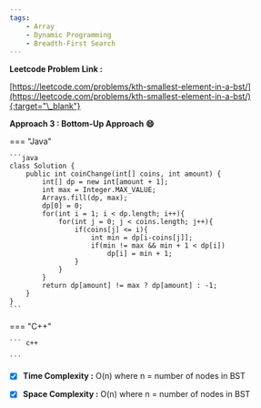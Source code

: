 ```yaml
---
tags:
    - Array
    - Dynamic Programming
    - Breadth-First Search
---
```


**Leetcode Problem Link :**

[https://leetcode.com/problems/kth-smallest-element-in-a-bst/](https://leetcode.com/problems/kth-smallest-element-in-a-bst/){:target="\_blank"}

**Approach 3 : Bottom-Up Approach :smile:**

=== "Java"

    ```java
    class Solution {
        public int coinChange(int[] coins, int amount) {
            int[] dp = new int[amount + 1];
            int max = Integer.MAX_VALUE;
            Arrays.fill(dp, max);
            dp[0] = 0;
            for(int i = 1; i < dp.length; i++){
                for(int j = 0; j < coins.length; j++){
                    if(coins[j] <= i){
                        int min = dp[i-coins[j]];
                        if(min != max && min + 1 < dp[i])
                            dp[i] = min + 1;
                    }
                }
            }
            return dp[amount] != max ? dp[amount] : -1;
        }
    }
    ```

=== "C++"

    ``` c++

    ```

-   [x] **Time Complexity :** O(n) where n = number of nodes in BST

-   [x] **Space Complexity :** O(n) where n = number of nodes in BST
